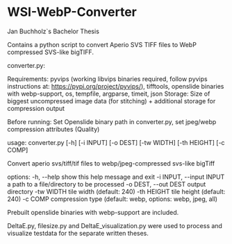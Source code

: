 # WSI-WebP-Converter
Jan Buchholz`s Bachelor Thesis

Contains a python script to convert Aperio SVS TIFF files to WebP compressed SVS-like bigTIFF.

converter.py:

Requirements: pyvips (working libvips binaries required, follow pyvips instructions at: https://pypi.org/project/pyvips/), tifftools, openslide binaries with webp-support, os, tempfile, argparse, timeit, json
              Storage: Size of biggest uncompressed image data (for stitching) + additional storage for compression output

Before running: Set Openslide binary path in converter.py, set jpeg/webp compression attributes (Quality)

usage: converter.py [-h] [-i INPUT] [-o DEST] [-tw WIDTH] [-th HEIGHT] [-c COMP]

Convert aperio svs/tiff/tif files to webp/jpeg-compressed svs-like bigTiff

options:
  -h, --help            show this help message and exit
  -i INPUT, --input INPUT
                        a path to a file/directory to be processed
  -o DEST, --out DEST   output directory
  -tw WIDTH             tile width (default: 240)
  -th HEIGHT            tile height (default: 240)
  -c COMP               compression type (default: webp, options: webp, jpeg, all)

Prebuilt openslide binaries with webp-support are included.

DeltaE.py, filesize.py and DeltaE_visualization.py were used to process and visualize testdata for the separate written theses.